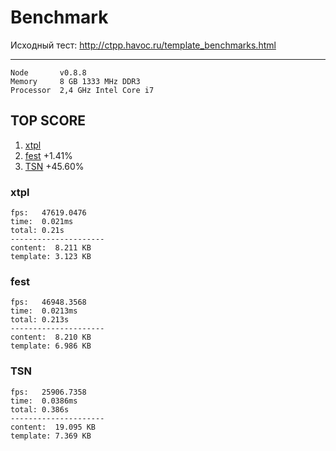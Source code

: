 # Benchmark

Исходный тест: http://ctpp.havoc.ru/template_benchmarks.html

----------------------------
```
Node       v0.8.8
Memory     8 GB 1333 MHz DDR3
Processor  2,4 GHz Intel Core i7
```


## TOP SCORE
 1. [xtpl](#xtpl-0-8-8)
 2. [fest](#fest-0-8-8)   +1.41%
 3. [TSN](#TSN-0-8-8)    +45.60%

<a name="xtpl-0-8-8"></a>
### xtpl
```
fps:   47619.0476
time:  0.021ms
total: 0.21s
---------------------
content:  8.211 KB
template: 3.123 KB
```

<a name="fest-0-8-8"></a>
### fest
```
fps:   46948.3568
time:  0.0213ms
total: 0.213s
---------------------
content:  8.210 KB
template: 6.986 KB
```

<a name="TSN-0-8-8"></a>
### TSN
```
fps:   25906.7358
time:  0.0386ms
total: 0.386s
---------------------
content:  19.095 KB
template: 7.369 KB
```


